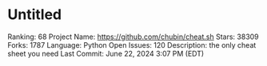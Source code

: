 # Untitled

Ranking: 68
Project Name: https://github.com/chubin/cheat.sh
Stars: 38309
Forks: 1787
Language: Python
Open Issues: 120
Description: the only cheat sheet you need
Last Commit: June 22, 2024 3:07 PM (EDT)